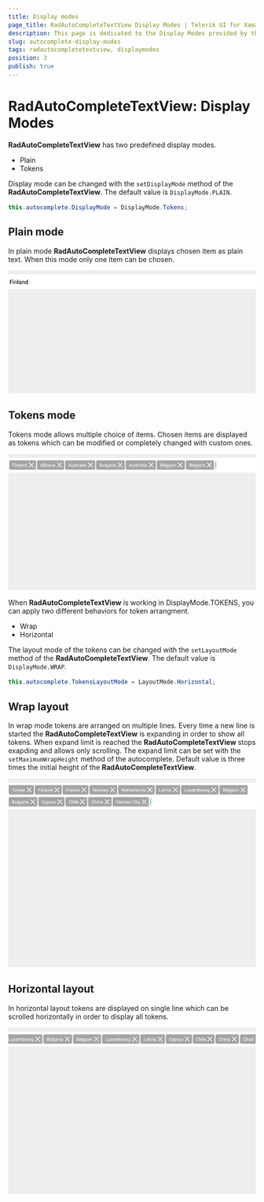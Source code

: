 ```yaml
---
title: Display modes
page_title: RadAutoCompleteTextView Display Modes | Telerik UI for Xamarin.Android Documentation
description: This page is dedicated to the Display Modes provided by the RadAutoCompleteTextView control.
slug: autocomplete-display-modes
tags: radautocompletetextview, displaymodes
position: 3
publish: true
---
```


# RadAutoCompleteTextView: Display Modes

**RadAutoCompleteTextView** has two predefined display modes.

- Plain
- Tokens

Display mode can be changed with the `setDisplayMode` method of the **RadAutoCompleteTextView**. The default value is `DisplayMode.PLAIN`.


```C#
this.autocomplete.DisplayMode = DisplayMode.Tokens;
```

## Plain mode
In plain mode **RadAutoCompleteTextView** displays chosen item as plain text. When this mode only one item can be chosen.

![TelerikUI-AutoComplete-Display-Modes](images/autocomplete-plain.png "Plain mode")

## Tokens mode
Tokens mode allows multiple choice of items. Chosen items are displayed as tokens which can be modified or completely changed with custom ones.

![TelerikUI-AutoComplete-Display-Modes](images/autocomplete-tokens.png "Tokens mode")

When **RadAutoCompleteTextView** is working in DisplayMode.TOKENS, you can apply two different behaviors for token arrangment.

- Wrap
- Horizontal

The layout mode of the tokens can be changed with the `setLayoutMode` method of the **RadAutoCompleteTextView**.
The default value is `DisplayMode.WRAP`.


```C#
this.autocomplete.TokensLayoutMode = LayoutMode.Horizontal;
```

## Wrap layout
In wrap mode tokens are arranged on multiple lines. Every  time a new line is started the **RadAutoCompleteTextView** is expanding in order to show all tokens. When expand limit is reached the **RadAutoCompleteTextView** stops exapding and allows only scrolling. The expand limit can be set with the `setMaximumWrapHeight` method of the autocomplete. Default value is three times the initial height of the **RadAutoCompleteTextView**.

![TelerikUI-AutoComplete-Display-Modes](images/autocomplete-wrap.png "Wrap layout")

## Horizontal layout
In horizontal layout tokens are displayed on single line which can be scrolled horizontally in order to display all tokens.

![TelerikUI-AutoComplete-Display-Modes](images/autocomplete-horizontal.png "Horizontal layout")